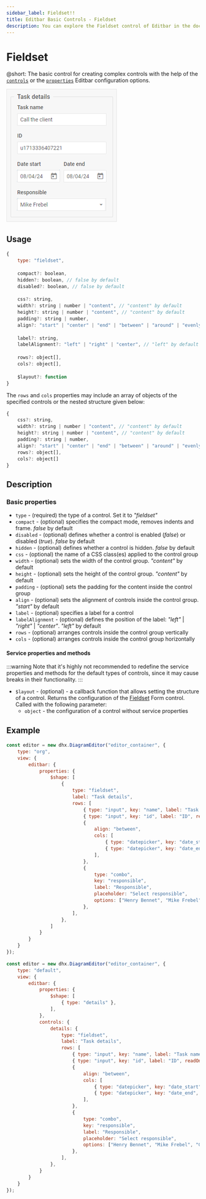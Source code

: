 ```yaml
---
sidebar_label: Fieldset!!
title: Editbar Basic Controls - Fieldset 
description: You can explore the Fieldset control of Editbar in the documentation of the the DHTMLX JavaScript Diagram library. Browse developer guides and API reference, try out code examples and live demos, and download a free 30-day evaluation version of DHTMLX Suite.
---
```


# Fieldset

@short: The basic control for creating complex controls with the help of the [`controls`](/api/diagram_editor/editbar/config/controls_property/) or the [`properties`](/api/diagram_editor/editbar/config/properties_property/) Editbar configuration options.

![Fieldset control](../../../../assets/editbar-basic-controls/fieldset.png)

## Usage

~~~jsx
{
    type: "fieldset",

    compact?: boolean,
    hidden?: boolean, // false by default
    disabled?: boolean, // false by default

    css?: string,
    width?: string | number | "content", // "content" by default
    height?: string | number | "content", // "content" by default
    padding?: string | number,
    align?: "start" | "center" | "end" | "between" | "around" | "evenly", // "start" by default

    label?: string,
    labelAlignment?: "left" | "right" | "center", // "left" by default

    rows?: object[],
    cols?: object[],

    $layout?: function
}
~~~

The `rows` and `cols` properties may include an array of objects of the specified controls or the nested structure given below:

~~~jsx
{
    css?: string,
    width?: string | number | "content", // "content" by default
    height?: string | number | "content", // "content" by default
    padding?: string | number,
    align?: "start" | "center" | "end" | "between" | "around" | "evenly", // "start" by default
    rows?: object[],
    cols?: object[]
}
~~~

## Description

### Basic properties

- `type` - (required) the type of a control. Set it to *"fieldset"*
- `compact` - (optional) specifies the compact mode, removes indents and frame. *false* by default
- `disabled` - (optional) defines whether a control is enabled (*false*) or disabled (*true*). *false* by default
- `hidden` - (optional) defines whether a control is hidden. *false* by default
- `css` - (optional) the name of a CSS class(es) applied to the control group
- `width` - (optional) sets the width of the control group. *"content"* by default
- `height` - (optional) sets the height of the control group. *"content"* by default
- `padding` - (optional) sets the padding for the content inside the control group
- `align` - (optional) sets the alignment of controls inside the control group. *"start"* by default
- `label` - (optional) specifies a label for a control
- `labelAlignment` - (optional) defines the position of the label: *"left"* | *"right"* | *"center"*. *"left"* by default
- `rows` - (optional) arranges controls inside the control group vertically
- `cols` - (optional) arranges controls inside the control group horizontally

#### Service properties and methods

:::warning
Note that it's highly not recommended to redefine the service properties and methods for the default types of controls, since it may cause breaks in their functionality. 
:::

- `$layout` - (optional) - a callback function that allows setting the structure of a control. Returns the configuration of the [Fieldset](https://docs.dhtmlx.com/suite/form/fieldset/) Form control. Called with the following parameter:
    - `object` - the configuration of a control without service properties

## Example

~~~jsx {7-28} title="Creating a fieldset via the properties property"
const editor = new dhx.DiagramEditor("editor_container", {
    type: "org",
    view: {
        editbar: {
            properties: {
                $shape: [
                    {
                        type: "fieldset",
                        label: "Task details",
                        rows: [
                            { type: "input", key: "name", label: "Task name" },
                            { type: "input", key: "id", label: "ID", readOnly: true },
                            {
                                align: "between",
                                cols: [
                                    { type: "datepicker", key: "date_start", label: "Date start", width: "48%" },
                                    { type: "datepicker", key: "date_end", label: "Date end", width: "48%" },
                                ],
                            },
                            {
                                type: "combo",
                                key: "responsible",
                                label: "Responsible",
                                placeholder: "Select responsible",
                                options: ["Henry Bennet", "Mike Frebel", "Greg Mash"]
                            },
                        ],
                    },
                ]
            }
        }
    }
});
~~~

~~~jsx {10-33} title="Creating a complex control via the controls property"
const editor = new dhx.DiagramEditor("editor_container", {
    type: "default",
    view: {
        editbar: {
            properties: {
                $shape: [
                    { type: "details" },
                ],
            },
            controls: {
                details: {
                    type: "fieldset",
                    label: "Task details",
                    rows: [
                        { type: "input", key: "name", label: "Task name" },
                        { type: "input", key: "id", label: "ID", readOnly: true },
                        {
                            align: "between",
                            cols: [
                                { type: "datepicker", key: "date_start", label: "Date start", width: "48%" },
                                { type: "datepicker", key: "date_end", label: "Date end", width: "48%" },
                            ],
                        },
                        {
                            type: "combo",
                            key: "responsible",
                            label: "Responsible",
                            placeholder: "Select responsible",
                            options: ["Henry Bennet", "Mike Frebel", "Greg Mash"]
                        },
                    ],
                },
            }
        }
    }
});
~~~